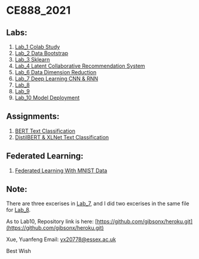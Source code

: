 CE888_2021
=======

Labs:
-----------
  1. [Lab_1 Colab Study](https://github.com/gibsonx/CE888/blob/master/Lab_1/Exercise_Lab_1.ipynb)<br>
  2. [Lab_2 Data Bootstrap](https://github.com/gibsonx/CE888/blob/master/Lab_2/bootstrap.ipynb)<br>
  3. [Lab_3 Sklearn](https://github.com/gibsonx/CE888/blob/master/Lab_3/bank_classification.ipynb)
  4. [Lab_4 Latent Collaborative Recommendation System](https://github.com/gibsonx/CE888/blob/master/Lab_4/my_recommender.ipynb)
  5. [Lab_6 Data Dimension Reduction](https://github.com/gibsonx/CE888/blob/master/Lab_6/Lab_6_Exercise.ipynb)
  6. [Lab_7 Deep Learning CNN & RNN](https://github.com/gibsonx/CE888/blob/master/Lab_7/)
  7. [Lab_8](https://github.com/gibsonx/CE888/blob/master/Lab_8/pre_trained.ipynb)
  8. [Lab_9](https://github.com/gibsonx/CE888/blob/master/Lab_9/)
  9. [Lab_10 Model Deployment](https://github.com/gibsonx/CE888/blob/master/Lab_10/)

Assignments:
----------- 
  1. [BERT Text Classification](https://github.com/gibsonx/CE888/blob/master/Assignment/sentiment_analysis_twitter.ipynb)
  2. [DistilBERT & XLNet Text Classification](https://github.com/gibsonx/CE888/blob/master/Assignment/Assignment_2.ipynb)

Federated Learning:
----------- 
1. [Federated Learning With MNIST Data](https://github.com/gibsonx/CE888/blob/master/federated_learning_for_image_classification.ipynb)

Note: 
-----------
There are three excerises in [Lab_7](https://github.com/gibsonx/CE888/blob/master/Lab_7/), and I did two excerises in the same file for [Lab_8](https://github.com/gibsonx/CE888/blob/master/Lab_8/pre_trained.ipynb).

As to Lab10, Repository link is here: [https://github.com/gibsonx/heroku.git](https://github.com/gibsonx/heroku.git)


Xue, Yuanfeng
Email: yx20778@essex.ac.uk

Best Wish
